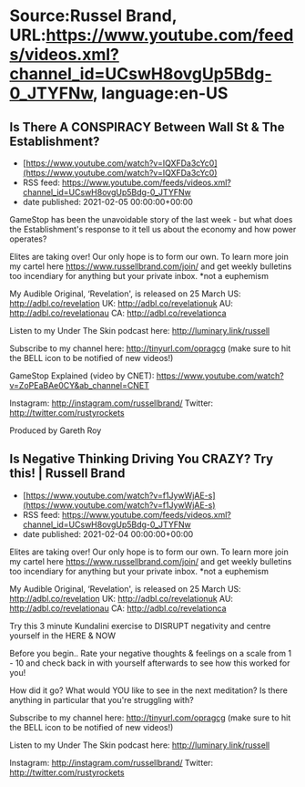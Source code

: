 # Source:Russel Brand, URL:https://www.youtube.com/feeds/videos.xml?channel_id=UCswH8ovgUp5Bdg-0_JTYFNw, language:en-US

## Is There A CONSPIRACY Between Wall St & The Establishment?
 - [https://www.youtube.com/watch?v=IQXFDa3cYc0](https://www.youtube.com/watch?v=IQXFDa3cYc0)
 - RSS feed: https://www.youtube.com/feeds/videos.xml?channel_id=UCswH8ovgUp5Bdg-0_JTYFNw
 - date published: 2021-02-05 00:00:00+00:00

GameStop has been the unavoidable story of the last week - but what does the Establishment's response to it tell us about the economy and how power operates? 

Elites are taking over! Our only hope is to form our own. To learn more join my cartel here https://www.russellbrand.com/join/ and get weekly bulletins too incendiary for anything but your private inbox.
*not a euphemism

My Audible Original, ‘Revelation', is released on 25 March
US: http://adbl.co/revelation
UK: http://adbl.co/revelationuk
AU: http://adbl.co/revelationau
CA: http://adbl.co/revelationca

Listen to my Under The Skin podcast here: 
http://luminary.link/russell

Subscribe to my channel here: http://tinyurl.com/opragcg
(make sure to hit the BELL icon to be notified of new videos!)

GameStop Explained (video by CNET): 
https://www.youtube.com/watch?v=ZoPEaBAe0CY&ab_channel=CNET

Instagram: http://instagram.com/russellbrand/
Twitter: http://twitter.com/rustyrockets

Produced by Gareth Roy

## Is Negative Thinking Driving You CRAZY? Try this! | Russell Brand
 - [https://www.youtube.com/watch?v=f1JywWjAE-s](https://www.youtube.com/watch?v=f1JywWjAE-s)
 - RSS feed: https://www.youtube.com/feeds/videos.xml?channel_id=UCswH8ovgUp5Bdg-0_JTYFNw
 - date published: 2021-02-04 00:00:00+00:00

Elites are taking over! Our only hope is to form our own. To learn more join my cartel here https://www.russellbrand.com/join/ and get weekly bulletins too incendiary for anything but your private inbox.
*not a euphemism

My Audible Original, ‘Revelation', is released on 25 March
US: http://adbl.co/revelation
UK: http://adbl.co/revelationuk
AU: http://adbl.co/revelationau
CA: http://adbl.co/revelationca

Try this 3 minute Kundalini exercise to DISRUPT negativity and centre yourself in the HERE & NOW

Before you begin..
Rate your negative thoughts & feelings on a scale from 1 - 10 and check back in with yourself afterwards to see how this worked for you! 

How did it go? What would YOU like to see in the next meditation? Is there anything in particular that you're struggling with? 

Subscribe to my channel here: http://tinyurl.com/opragcg
(make sure to hit the BELL icon to be notified of new videos!)

Listen to my Under The Skin podcast here: 
http://luminary.link/russell

Instagram: http://instagram.com/russellbrand/
Twitter: http://twitter.com/rustyrockets

